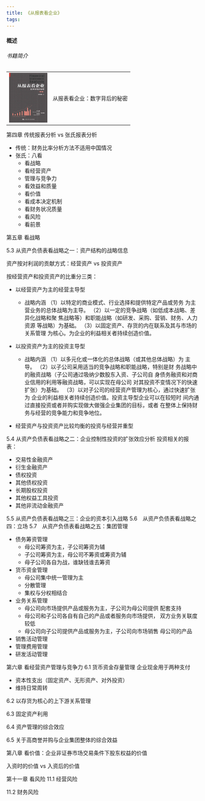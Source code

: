 ```yaml
---
title: 《从报表看企业》
tags:
---
```



#### 概述
###### 书籍简介
<table>
    <tr>
        <td><img src="../images/books/book_cover_cbbkqy.jpg" width="100"/></td>
        <td>从报表看企业：数字背后的秘密</td>
    </tr>
</table>


第四章 传统报表分析 vs 张氏报表分析
+ 传统：财务比率分析方法不适用中国情况
+ 张氏：八看
  + 看战略
  + 看经营资产 
  + 管理与竞争力
  + 看效益和质量
  + 看价值
  + 看成本决定机制
  + 看财务状况质量
  + 看风险
  + 看前景


第五章 看战略

5.3 从资产负债表看战略之一：资产结构的战略信息

资产按对利润的贡献方式：经营资产 vs 投资资产

按经营资产和投资资产的比重分三类：
+ 以经营资产为主的经营主导型
  + 战略内涵
    （1）以特定的商业模式、行业选择和提供特定产品或劳务 为主营业务的总体战略为主导。
    （2）以一定的竞争战略（如低成本战略、差异化战略和聚 焦战略等）和职能战略（如研发、采购、营销、财务、人力资源 等战略）为基础。
    （3）以固定资产、存货的内在联系及其与市场的关系管理 为核心。为企业的利益相关者持续创造价值。
+ 以投资资产为主的投资主导型
  + 战略内涵
    （1）以多元化或一体化的总体战略（或其他总体战略）为 主导。
    （2）以子公司采用适当的竞争战略和职能战略，特别是财 务战略中的融资战略（子公司通过吸纳少数股东入资、子公司自 身债务融资和对商业信用的利用等融资战略，可以实现在母公司 对其投资不变情况下的快速扩张）为基础。
    （3）以对子公司的经营资产管理为核心，通过快速扩张为 企业的利益相关者持续创造价值。投资主导型企业可以在较短时 间内通过直接投资或者并购实现做大做强企业集团的目标，或者 在整体上保持财务与经营的竞争能力和竞争地位。

+ 经营资产与投资资产比较均衡的投资与经营并重型



5.4 从资产负债表看战略之二：企业控制性投资的扩张效应分析
投资相关的报表：
  + 交易性金融资产
  + 衍生金融资产
  + 债权投资
  + 其他债权投资
  + 长期股权投资
  + 其他权益工具投资
  + 其他非流动金融资产

5.5 从资产负债表看战略之三：企业的资本引入战略
5.6　从资产负债表看战略之四：立场
5.7　从资产负债表看战略之五：集团管理
+ 债务筹资管理
  + 母公司筹资为主，子公司筹资为辅
  + 子公司筹资为主，母公司不筹资或筹资为辅
  + 母子公司各自为战，谁缺钱谁去筹资
+ 货币资金管理
  + 母公司集中统一管理为主
  + 分散管理
  + 集权与分权相结合
+ 业务关系管理
  + 母公司向市场提供产品或服务为主，子公司为母公司提供 配套支持
  + 母公司和子公司各自有自己的产品或者服务向市场提供， 双方业务关联度较低
  + 母公司向子公司提供产品或服务为主，子公司向市场销售 母公司的产品
+ 销售活动管理
+ 管理费用管理 
+ 研发活动管理

第六章 看经营资产管理与竞争力
6.1 货币资金存量管理
企业现金用于两种支付
+ 资本性支出（固定资产、无形资产、对外投资）
+ 维持日常周转



6.2 以存货为核心的上下游关系管理





6.3 固定资产利用



6.4 资产管理的综合效应



6.5 关于高商誉并购与企业集团整体的综合效益




第八章 看价值：企业非证券市场交易条件下股东权益的价值

入资时的价值 vs 入资后的价值


第十一章 看风险
11.1 经营风险


11.2 财务风险